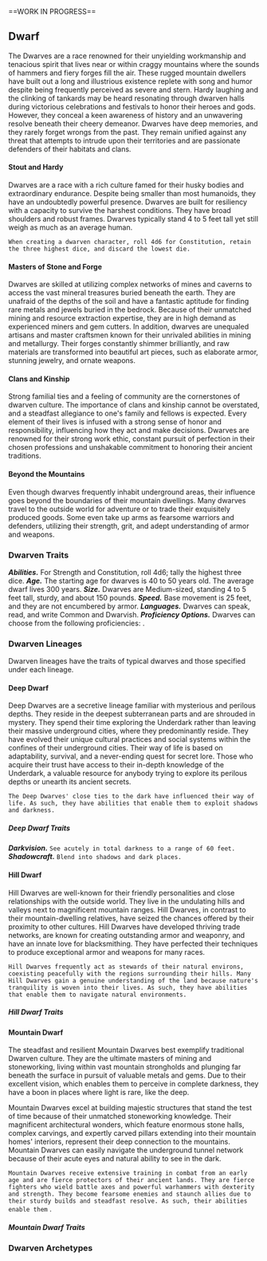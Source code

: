 ==WORK IN PROGRESS==

## Dwarf

The Dwarves are a race renowned for their unyielding workmanship and tenacious spirit that lives near or within craggy mountains where the sounds of hammers and fiery forges fill the air. These rugged mountain dwellers have built out a long and illustrious existence replete with song and humor despite being frequently perceived as severe and stern. Hardy laughing and the clinking of tankards may be heard resonating through dwarven halls during victorious celebrations and festivals to honor their heroes and gods. However, they conceal a keen awareness of history and an unwavering resolve beneath their cheery demeanor. Dwarves have deep memories, and they rarely forget wrongs from the past. They remain unified against any threat that attempts to intrude upon their territories and are passionate defenders of their habitats and clans.

#### Stout and Hardy

Dwarves are a race with a rich culture famed for their husky bodies and extraordinary endurance. Despite being smaller than most humanoids, they have an undoubtedly powerful presence. Dwarves are built for resiliency with a capacity to survive the harshest conditions. They have broad shoulders and robust frames. Dwarves typically stand 4 to 5 feet tall yet still weigh as much as an average human.

`When creating a dwarven character, roll 4d6 for Constitution, retain the three highest dice, and discard the lowest die.`

#### Masters of Stone and Forge

Dwarves are skilled at utilizing complex networks of mines and caverns to access the vast mineral treasures buried beneath the earth. They are unafraid of the depths of the soil and have a fantastic aptitude for finding rare metals and jewels buried in the bedrock. Because of their unmatched mining and resource extraction expertise, they are in high demand as experienced miners and gem cutters. In addition, dwarves are unequaled artisans and master craftsmen known for their unrivaled abilities in mining and metallurgy. Their forges constantly shimmer brilliantly, and raw materials are transformed into beautiful art pieces, such as elaborate armor, stunning jewelry, and ornate weapons.

#### Clans and Kinship

Strong familial ties and a feeling of community are the cornerstones of dwarven culture. The importance of clans and kinship cannot be overstated, and a steadfast allegiance to one's family and fellows is expected. Every element of their lives is infused with a strong sense of honor and responsibility, influencing how they act and make decisions. Dwarves are renowned for their strong work ethic, constant pursuit of perfection in their chosen professions and unshakable commitment to honoring their ancient traditions.

#### Beyond the Mountains

Even though dwarves frequently inhabit underground areas, their influence goes beyond the boundaries of their mountain dwellings. Many dwarves travel to the outside world for adventure or to trade their exquisitely produced goods. Some even take up arms as fearsome warriors and defenders, utilizing their strength, grit, and adept understanding of armor and weapons.

### Dwarven Traits

***Abilities.*** For Strength and Constitution, roll 4d6; tally the highest three dice.
***Age.*** The starting age for dwarves is 40 to 50 years old. The average dwarf lives 300 years.
***Size.*** Dwarves are Medium-sized, standing 4 to 5 feet tall, sturdy, and about 150 pounds.
***Speed.*** Base movement is 25 feet, and they are not encumbered by armor.
***Languages.*** Dwarves can speak, read, and write Common and Dwarvish.
***Proficiency Options.*** Dwarves can choose from the following proficiencies: <!--add copy here-->.

### Dwarven Lineages

Dwarven lineages have the traits of typical dwarves and those specified under each lineage.

#### Deep Dwarf

Deep Dwarves are a secretive lineage familiar with mysterious and perilous depths. They reside in the deepest subterranean parts and are shrouded in mystery. They spend their time exploring the Underdark rather than leaving their massive underground cities, where they predominantly reside. They have evolved their unique cultural practices and social systems within the confines of their underground cities. Their way of life is based on adaptability, survival, and a never-ending quest for secret lore. Those who acquire their trust have access to their in-depth knowledge of the Underdark, a valuable resource for anybody trying to explore its perilous depths or unearth its ancient secrets.

`The Deep Dwarves' close ties to the dark have influenced their way of life. As such, they have abilities that enable them to exploit shadows and darkness.`

##### Deep Dwarf Traits

***Darkvision.*** `See acutely in total darkness to a range of 60 feet.`
***Shadowcraft.*** `Blend into shadows and dark places.`

#### Hill Dwarf

Hill Dwarves are well-known for their friendly personalities and close relationships with the outside world. They live in the undulating hills and valleys next to magnificent mountain ranges. Hill Dwarves, in contrast to their mountain-dwelling relatives, have seized the chances offered by their proximity to other cultures. Hill Dwarves have developed thriving trade networks, are known for creating outstanding armor and weaponry, and have an innate love for blacksmithing. They have perfected their techniques to produce exceptional armor and weapons for many races.

`Hill Dwarves frequently act as stewards of their natural environs, coexisting peacefully with the regions surrounding their hills. Many Hill Dwarves gain a genuine understanding of the land because nature's tranquility is woven into their lives. As such, they have abilities that enable them to navigate natural environments.`

##### Hill Dwarf Traits

<!--add copy here-->

#### Mountain Dwarf

The steadfast and resilient Mountain Dwarves best exemplify traditional Dwarven culture. They are the ultimate masters of mining and stoneworking, living within vast mountain strongholds and plunging far beneath the surface in pursuit of valuable metals and gems. Due to their excellent vision, which enables them to perceive in complete darkness, they have a boon in places where light is rare, like the deep.

Mountain Dwarves excel at building majestic structures that stand the test of time because of their unmatched stoneworking knowledge. Their magnificent architectural wonders, which feature enormous stone halls, complex carvings, and expertly carved pillars extending into their mountain homes' interiors, represent their deep connection to the mountains. Mountain Dwarves can easily navigate the underground tunnel network because of their acute eyes and natural ability to see in the dark.

`Mountain Dwarves receive extensive training in combat from an early age and are fierce protectors of their ancient lands. They are fierce fighters who wield battle axes and powerful warhammers with dexterity and strength. They become fearsome enemies and staunch allies due to their sturdy builds and steadfast resolve. As such, their abilities enable them` <!--add copy here-->.

##### Mountain Dwarf Traits

<!--add copy here-->

### Dwarven Archetypes

<!--add copy here-->
